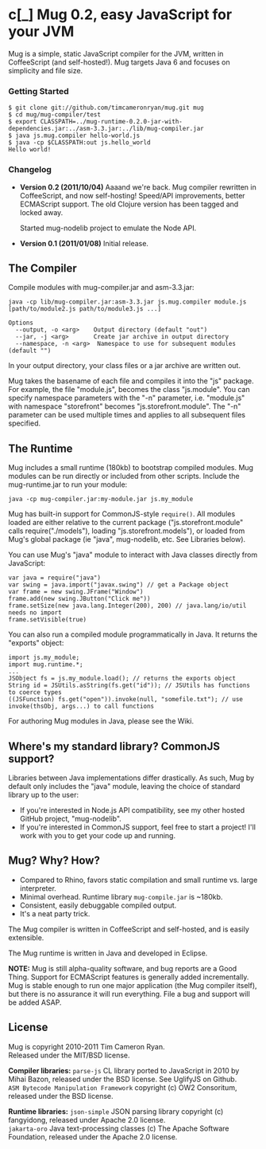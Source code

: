 c[_] Mug 0.2, easy JavaScript for your JVM
==========================================

Mug is a simple, static JavaScript compiler for the JVM, written in CoffeeScript (and self-hosted!). Mug targets Java 6 and focuses on simplicity and file size.

### Getting Started

    $ git clone git://github.com/timcameronryan/mug.git mug
    $ cd mug/mug-compiler/test
    $ export CLASSPATH=../mug-runtime-0.2.0-jar-with-dependencies.jar:../asm-3.3.jar:../lib/mug-compiler.jar 
    $ java js.mug.compiler hello-world.js
    $ java -cp $CLASSPATH:out js.hello_world
    Hello world!

### Changelog

*    **Version 0.2 (2011/10/04)** Aaaand we're back. Mug compiler rewritten in
     CoffeeScript, and now self-hosting! Speed/API improvements, better
     ECMAScript support. The old Clojure version has been tagged and locked away.

     Started mug-nodelib project to emulate the Node API.

*    **Version 0.1 (2011/01/08)** Initial release.

The Compiler
------------

Compile modules with mug-compiler.jar and asm-3.3.jar:

	java -cp lib/mug-compiler.jar:asm-3.3.jar js.mug.compiler module.js [path/to/module2.js path/to/module3.js ...]

    Options
      --output, -o <arg>    Output directory (default "out")
      --jar, -j <arg>       Create jar archive in output directory
      --namespace, -n <arg>  Namespace to use for subsequent modules (default "")

In your output directory, your class files or a jar archive are written out.

Mug takes the basename of each file and compiles it into the "js" package. For
example, the file "module.js", becomes the class "js.module". You can specify
namespace parameters with the "-n" parameter, i.e. "module.js" with namespace
"storefront" becomes "js.storefront.module". The "-n" parameter can be used
multiple times and applies to all subsequent files specified.

The Runtime
-----------

Mug includes a small runtime (180kb) to bootstrap compiled modules. Mug modules
can be run directly or included from other scripts. Include the mug-runtime.jar
to run your module:

    java -cp mug-compiler.jar:my-module.jar js.my_module

Mug has built-in support for CommonJS-style `require()`. All modules loaded 
are either relative to the current package ("js.storefront.module" calls
require("./models"), loading "js.storefront.models"), or loaded from Mug's
global package (ie "java", mug-nodelib, etc. See Libraries below).

You can use Mug's "java" module to interact with Java classes directly from
JavaScript:

    var java = require("java")
    var swing = java.import("javax.swing") // get a Package object
    var frame = new swing.JFrame("Window")
    frame.add(new swing.JButton("Click me"))
    frame.setSize(new java.lang.Integer(200), 200) // java.lang/io/util needs no import
    frame.setVisible(true)

You can also run a compiled module programmatically in Java. It returns
the "exports" object:

    import js.my_module;
    import mug.runtime.*;
    ...
    JSObject fs = js.my_module.load(); // returns the exports object
    String id = JSUtils.asString(fs.get("id")); // JSUtils has functions to coerce types
    ((JSFunction) fs.get("open")).invoke(null, "somefile.txt"); // use invoke(thsObj, args...) to call functions

For authoring Mug modules in Java, please see the Wiki.

Where's my standard library? CommonJS support?
----------------------------------------------

Libraries between Java implementations differ drastically. As such, Mug by
default only includes the "java" module, leaving the choice of standard library
up to the user:

* If you're interested in Node.js API compatibility, see my other hosted GitHub
  project, "mug-nodelib".
* If you're interested in CommonJS support, feel free to start a project! I'll
  work with you to get your code up and running.

Mug? Why? How?
--------------

* Compared to Rhino, favors static compilation and small runtime vs. large
  interpreter.
* Minimal overhead. Runtime library `mug-compile.jar` is ~180kb.
* Consistent, easily debuggable compiled output.
* It's a neat party trick.

The Mug compiler is written in CoffeeScript and self-hosted, and is easily
extensible.

The Mug runtime is written in Java and developed in Eclipse.

**NOTE:** Mug is still alpha-quality software, and bug reports are a Good Thing.
Support for ECMAScript features is generally added incrementally. Mug is stable
enough to run one major application (the Mug compiler itself), but there is no
assurance it will run everything. File a bug and support will be added ASAP.

License
-------

Mug is copyright 2010-2011 Tim Cameron Ryan.  
Released under the MIT/BSD license.

**Compiler libraries:**
`parse-js` CL library ported to JavaScript in 2010 by Mihai Bazon, released
under the BSD license. See UglifyJS on Github.  
`ASM Bytecode Manipulation Framework` copyright (c) OW2 Consoritum, released
under the BSD license.  

**Runtime libraries:**
`json-simple` JSON parsing library copyright (c) fangyidong, released under
Apache 2.0 license.  
`jakarta-oro` Java text-processing classes (c) The Apache Software Foundation,
released under the Apache 2.0 license.